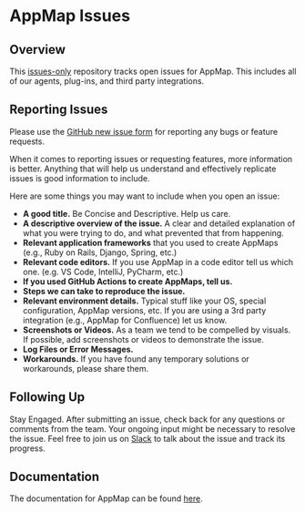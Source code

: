# AppMap Issues 

## Overview

This [issues-only](https://docs.github.com/en/repositories/creating-and-managing-repositories/creating-an-issues-only-repository) repository tracks open issues for AppMap. This includes all of our agents, plug-ins, and third party integrations. 

## Reporting Issues

Please use the [GitHub new issue form](https://github.com/getappmap/appmap-issues/issues) for reporting any bugs or feature requests.

When it comes to reporting issues or requesting features, more information is better. Anything that will help us understand and effectively replicate issues is good information to include.  

Here are some things you may want to include when you open an issue:

* **A good title.** Be Concise and Descriptive. Help us care.
* **A descriptive overview of the issue.** A clear and detailed explanation of what you were trying to do, and what prevented that from happening.
* **Relevant application frameworks** that you used to create AppMaps (e.g., Ruby on Rails, Django, Spring, etc.)
* **Relevant code editors.** If you use AppMap in a code editor tell us which one. (e.g. VS Code, IntelliJ, PyCharm, etc.)
* **If you used GitHub Actions to create AppMaps, tell us.**
* **Steps we can take to reproduce the issue.**
* **Relevant environment details.** Typical stuff like your OS, special configuration, AppMap versions, etc. If you are using a 3rd party integration (e.g., AppMap for Confluence) let us know.
* **Screenshots or Videos.** As a team we tend to be compelled by visuals.  If possible, add screenshots or videos to demonstrate the issue.
* **Log Files or Error Messages.**
* **Workarounds.** If you have found any temporary solutions or workarounds, please share them.

## Following Up

Stay Engaged. After submitting an issue, check back for any questions or comments from the team. Your ongoing input might be necessary to resolve the issue.
Feel free to join us on [Slack](https://appmap.io/slack) to talk about the issue and track its progress.

## Documentation

The documentation for AppMap can be found [here](https://appmap.io/docs).
